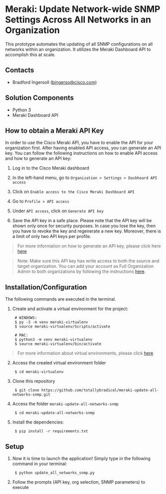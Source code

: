 # Meraki: Update Network-wide SNMP Settings Across All Networks in an Organization
This prototype automates the updating of all SNMP configurations on all networks within an organization. It utilizes the Meraki Dashboard API to accomplish this at scale.

## Contacts
* Bradford Ingersoll (bingerso@cisco.com)

## Solution Components
* Python 3
* Meraki Dashboard API

## How to obtain a Meraki API Key

In order to use the Cisco Meraki API, you have to enable the API for your organization first. After having enabled API access, you can generate an API key. You can follow the following instructions on how to enable API access and how to generate an API key:

1. Log in to the Cisco Meraki dashboard

2. In the left-hand menu, go to `Organization > Settings > Dasbhoard API access`

3. Click on `Enable access to the Cisco Meraki Dashboard API`

4. Go to `Profile > API access`

5. Under `API access`, click on `Generate API key`

6. Save the API key in a safe place. Please note that the API key will be shown only once for security purposes. In case you lose the key, then you have to revoke the key and regenerate a new key. Moreover, there is a limit of only two API keys per profile. 

> For more information on how to generate an API key, please click here [here](https://documentation.meraki.com/General_Administration/Other_Topics/Cisco_Meraki_Dashboard_API)

> Note: Make sure this API key has write access to both the source and target organization. You can add your account as Full Organization Admin to both organizations by following the instructions [here](https://documentation.meraki.com/General_Administration/Managing_Dashboard_Access/Managing_Dashboard_Administrators_and_Permissions).

## Installation/Configuration

The following commands are executed in the terminal.

1. Create and activate a virtual environment for the project:
   
        # WINDOWS:
        $ py -3 -m venv meraki-virtualenv
        $ source meraki-virtualenv/Scripts/activate

        # MAC:
        $ python3 -m venv meraki-virtualenv
        $ source meraki-virtualenv/bin/activate
        
> For more information about virtual environments, please click [here](https://docs.python.org/3/tutorial/venv.html)

2. Access the created virtual environment folder

        $ cd meraki-virtualenv

3. Clone this repository

        $ git clone https://github.com/totallybradical/meraki-update-all-networks-snmp.git

4. Access the folder `meraki-update-all-networks-snmp`

        $ cd meraki-update-all-networks-snmp

5. Install the dependencies:

        $ pip install -r requirements.txt

## Setup
1. Now it is time to launch the application! Simply type in the following command in your terminal:

        $ python update_all_networks_snmp.py

2. Follow the prompts (API key, org selection, SNMP parameters) to execute
